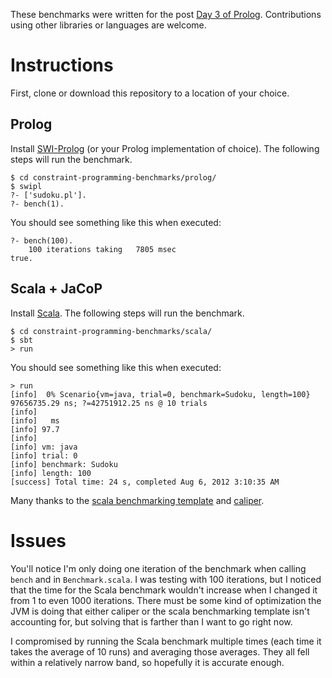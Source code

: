 These benchmarks were written for the post [Day 3 of Prolog](). Contributions using other libraries or languages are welcome.

Instructions
===

First, clone or download this repository to a location of your choice.

Prolog
---

Install [SWI-Prolog](http://www.swi-prolog.org/) (or your Prolog implementation of choice). The following steps will run the benchmark.

    $ cd constraint-programming-benchmarks/prolog/
    $ swipl
    ?- ['sudoku.pl'].
    ?- bench(1).

You should see something like this when executed:

    ?- bench(100).
        100 iterations taking   7805 msec
    true.

Scala + JaCoP
---

Install [Scala](http://www.scala-lang.org/). The following steps will run the benchmark.

    $ cd constraint-programming-benchmarks/scala/
    $ sbt
    > run

You should see something like this when executed:

    > run
    [info]  0% Scenario{vm=java, trial=0, benchmark=Sudoku, length=100} 97656735.29 ns; ?=42751912.25 ns @ 10 trials
    [info] 
    [info]   ms
    [info] 97.7
    [info] 
    [info] vm: java
    [info] trial: 0
    [info] benchmark: Sudoku
    [info] length: 100
    [success] Total time: 24 s, completed Aug 6, 2012 3:10:35 AM

Many thanks to the [scala benchmarking template](https://github.com/sirthias/scala-benchmarking-template) and [caliper](http://code.google.com/p/caliper/).

Issues
===

You'll notice I'm only doing one iteration of the benchmark when calling `bench`
and in `Benchmark.scala`. I was testing with 100 iterations, but I noticed that
the time for the Scala benchmark wouldn't increase when I changed it from 1 to
even 1000 iterations. There must be some kind of optimization the JVM is doing
that either caliper or the scala benchmarking template isn't accounting for, but
solving that is farther than I want to go right now.

I compromised by running the Scala benchmark multiple times (each time it takes
the average of 10 runs) and averaging those averages. They all fell within a
relatively narrow band, so hopefully it is accurate enough.

